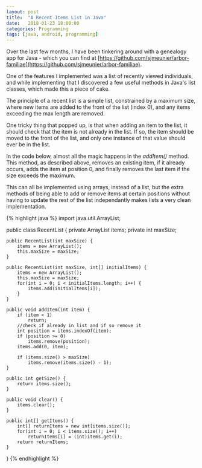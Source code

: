 ```yaml
---
layout: post
title:  "A Recent Items List in Java"
date:   2018-01-23 18:00:00
categories: Programming
tags: [java, android, programming]
---
```


Over the last few months, I have been tinkering around with a genealogy app for Java - which you can find at [https://github.com/sjmeunier/arbor-familiae](https://github.com/sjmeunier/arbor-familiae).

One of the features I implemented was a list of recently viewed individuals, and while implementing that I discovered a few useful methods in Java's list classes, which made this a piece of cake.

The principle of a recent list is a simple list, constrained by a maximum size, where new items are added to the front of the list (index 0), and any items exceeding the max length are removed.

One tricky thing that popped up, is that when adding an item to the list, it should check that the item is not already in the list. If so, the item should be moved to the front of the list, and only one instance of that value should ever be in the list.

In the code below, almost all the magic happens in the _addItem()_ method. This method, as described above, removes an existing item, if it already occurs, adds the item at position 0, and finally removes the last item if the size exceeds the maximum. 

This can all be implemented using arrays, instead of a list, but the extra methods of being able to add or remove items at certain positions without having to update the rest of the list independantly makes lists a very clean implementation.
<!--more-->


{% highlight java %}
import java.util.ArrayList;

public class RecentList {
    private ArrayList items;
    private int maxSize;

    public RecentList(int maxSize) {
        items = new ArrayList();
        this.maxSize = maxSize;
    }

    public RecentList(int maxSize, int[] initialItems) {
        items = new ArrayList();
        this.maxSize = maxSize;
        for(int i = 0; i < initialItems.length; i++) {
            items.add(initialItems[i]);
        }
    }

    public void addItem(int item) {
        if (item < 1)
            return;
        //check if already in list and if so remove it
        int position = items.indexOf(item);
        if (position >= 0)
            items.remove(position);
        items.add(0, item);

        if (items.size() > maxSize)
            items.remove(items.size() - 1);
    }

    public int getSize() {
        return items.size();
    }

    public void clear() {
        items.clear();
    }

    public int[] getItems() {
        int[] returnItems = new int[items.size()];
        for(int i = 0; i < items.size(); i++)
            returnItems[i] = (int)items.get(i);
        return returnItems;
    }
}
{% endhighlight %}

